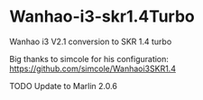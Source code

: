 # Wanhao-i3-skr1.4Turbo
Wanhao i3 V2.1 conversion to SKR 1.4 turbo


Big thanks to simcole for his configuration:
https://github.com/simcole/Wanhaoi3SKR1.4


TODO
Update to Marlin 2.0.6

